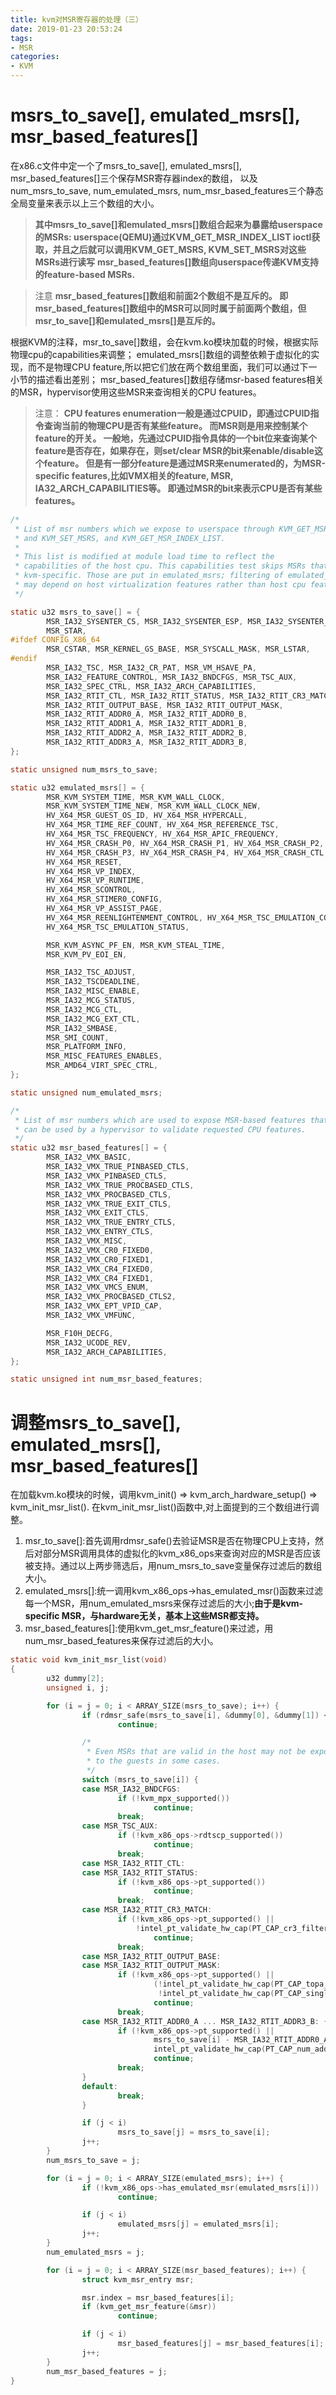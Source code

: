 ```yaml
---
title: kvm对MSR寄存器的处理（三）
date: 2019-01-23 20:53:24
tags:
- MSR
categories:
- KVM
---
```


# msrs_to_save[], emulated_msrs[], msr_based_features[]
在x86.c文件中定一个了msrs_to_save[], emulated_msrs[], msr_based_features[]三个保存MSR寄存器index的数组，
以及num_msrs_to_save, num_emulated_msrs, num_msr_based_features三个静态全局变量来表示以上三个数组的大小。
> **其中msrs_to_save[]和emulated_msrs[]数组合起来为暴露给userspace的MSRs: userspace(QEMU)通过KVM_GET_MSR_INDEX_LIST ioctl获取，并且之后就可以调用KVM_GET_MSRS, KVM_SET_MSRS对这些MSRs进行读写**
> **msr_based_features[]数组向userspace传递KVM支持的feature-based MSRs.**

> 注意
> **msr_based_features[]数组和前面2个数组不是互斥的。
> 即msr_based_features[]数组中的MSR可以同时属于前面两个数组，但msr_to_save[]和emulated_msrs[]是互斥的。**

<!-- more -->

根据KVM的注释，msr_to_save[]数组，会在kvm.ko模块加载的时候，根据实际物理cpu的capabilities来调整；
emulated_msrs[]数组的调整依赖于虚拟化的实现，而不是物理CPU feature,所以把它们放在两个数组里面，我们可以通过下一小节的描述看出差别；
msr_based_features[]数组存储msr-based features相关的MSR，hypervisor使用这些MSR来查询相关的CPU features。

> 注意：
> **CPU features enumeration一般是通过CPUID，即通过CPUID指令查询当前的物理CPU是否有某些feature。
> 而MSR则是用来控制某个feature的开关。
> 一般地，先通过CPUID指令具体的一个bit位来查询某个feature是否存在，如果存在，则set/clear MSR的bit来enable/disable这个feature。
> 但是有一部分feature是通过MSR来enumerated的，为MSR-specific features,比如VMX相关的feature, MSR, IA32_ARCH_CAPABILITIES等。
> 即通过MSR的bit来表示CPU是否有某些features。**

```c
/*
 * List of msr numbers which we expose to userspace through KVM_GET_MSRS
 * and KVM_SET_MSRS, and KVM_GET_MSR_INDEX_LIST.
 *
 * This list is modified at module load time to reflect the
 * capabilities of the host cpu. This capabilities test skips MSRs that are
 * kvm-specific. Those are put in emulated_msrs; filtering of emulated_msrs
 * may depend on host virtualization features rather than host cpu features.
 */

static u32 msrs_to_save[] = {
        MSR_IA32_SYSENTER_CS, MSR_IA32_SYSENTER_ESP, MSR_IA32_SYSENTER_EIP,
        MSR_STAR,
#ifdef CONFIG_X86_64
        MSR_CSTAR, MSR_KERNEL_GS_BASE, MSR_SYSCALL_MASK, MSR_LSTAR,
#endif
        MSR_IA32_TSC, MSR_IA32_CR_PAT, MSR_VM_HSAVE_PA,
        MSR_IA32_FEATURE_CONTROL, MSR_IA32_BNDCFGS, MSR_TSC_AUX,
        MSR_IA32_SPEC_CTRL, MSR_IA32_ARCH_CAPABILITIES,
        MSR_IA32_RTIT_CTL, MSR_IA32_RTIT_STATUS, MSR_IA32_RTIT_CR3_MATCH,
        MSR_IA32_RTIT_OUTPUT_BASE, MSR_IA32_RTIT_OUTPUT_MASK,
        MSR_IA32_RTIT_ADDR0_A, MSR_IA32_RTIT_ADDR0_B,
        MSR_IA32_RTIT_ADDR1_A, MSR_IA32_RTIT_ADDR1_B,
        MSR_IA32_RTIT_ADDR2_A, MSR_IA32_RTIT_ADDR2_B,
        MSR_IA32_RTIT_ADDR3_A, MSR_IA32_RTIT_ADDR3_B,
};

static unsigned num_msrs_to_save;

static u32 emulated_msrs[] = {
        MSR_KVM_SYSTEM_TIME, MSR_KVM_WALL_CLOCK,
        MSR_KVM_SYSTEM_TIME_NEW, MSR_KVM_WALL_CLOCK_NEW,
        HV_X64_MSR_GUEST_OS_ID, HV_X64_MSR_HYPERCALL,
        HV_X64_MSR_TIME_REF_COUNT, HV_X64_MSR_REFERENCE_TSC,
        HV_X64_MSR_TSC_FREQUENCY, HV_X64_MSR_APIC_FREQUENCY,
        HV_X64_MSR_CRASH_P0, HV_X64_MSR_CRASH_P1, HV_X64_MSR_CRASH_P2,
        HV_X64_MSR_CRASH_P3, HV_X64_MSR_CRASH_P4, HV_X64_MSR_CRASH_CTL,
        HV_X64_MSR_RESET,
        HV_X64_MSR_VP_INDEX,
        HV_X64_MSR_VP_RUNTIME,
        HV_X64_MSR_SCONTROL,
        HV_X64_MSR_STIMER0_CONFIG,
        HV_X64_MSR_VP_ASSIST_PAGE,
        HV_X64_MSR_REENLIGHTENMENT_CONTROL, HV_X64_MSR_TSC_EMULATION_CONTROL,
        HV_X64_MSR_TSC_EMULATION_STATUS,

        MSR_KVM_ASYNC_PF_EN, MSR_KVM_STEAL_TIME,
        MSR_KVM_PV_EOI_EN,

        MSR_IA32_TSC_ADJUST,
        MSR_IA32_TSCDEADLINE,
        MSR_IA32_MISC_ENABLE,
        MSR_IA32_MCG_STATUS,
        MSR_IA32_MCG_CTL,
        MSR_IA32_MCG_EXT_CTL,
        MSR_IA32_SMBASE,
        MSR_SMI_COUNT,
        MSR_PLATFORM_INFO,
        MSR_MISC_FEATURES_ENABLES,
        MSR_AMD64_VIRT_SPEC_CTRL,
};

static unsigned num_emulated_msrs;

/*
 * List of msr numbers which are used to expose MSR-based features that
 * can be used by a hypervisor to validate requested CPU features.
 */
static u32 msr_based_features[] = {
        MSR_IA32_VMX_BASIC,
        MSR_IA32_VMX_TRUE_PINBASED_CTLS,
        MSR_IA32_VMX_PINBASED_CTLS,
        MSR_IA32_VMX_TRUE_PROCBASED_CTLS,
        MSR_IA32_VMX_PROCBASED_CTLS,
        MSR_IA32_VMX_TRUE_EXIT_CTLS,
        MSR_IA32_VMX_EXIT_CTLS,
        MSR_IA32_VMX_TRUE_ENTRY_CTLS,
        MSR_IA32_VMX_ENTRY_CTLS,
        MSR_IA32_VMX_MISC,
        MSR_IA32_VMX_CR0_FIXED0,
        MSR_IA32_VMX_CR0_FIXED1,
        MSR_IA32_VMX_CR4_FIXED0,
        MSR_IA32_VMX_CR4_FIXED1,
        MSR_IA32_VMX_VMCS_ENUM,
        MSR_IA32_VMX_PROCBASED_CTLS2,
        MSR_IA32_VMX_EPT_VPID_CAP,
        MSR_IA32_VMX_VMFUNC,

        MSR_F10H_DECFG,
        MSR_IA32_UCODE_REV,
        MSR_IA32_ARCH_CAPABILITIES,
};

static unsigned int num_msr_based_features;
```
# 调整msrs_to_save[], emulated_msrs[], msr_based_features[]
在加载kvm.ko模块的时候，调用kvm_init() => kvm_arch_hardware_setup() => kvm_init_msr_list().
在kvm_init_msr_list()函数中,对上面提到的三个数组进行调整。
1. msr_to_save[]:首先调用rdmsr_safe()去验证MSR是否在物理CPU上支持，然后对部分MSR调用具体的虚拟化的kvm_x86_ops来查询对应的MSR是否应该被支持。通过以上两步筛选后，用num_msrs_to_save变量保存过滤后的数组大小。
2. emulated_msrs[]:统一调用kvm_x86_ops->has_emulated_msr()函数来过滤每一个MSR，用num_emulated_msrs来保存过滤后的大小;**由于是kvm-specific MSR，与hardware无关，基本上这些MSR都支持。**
3. msr_based_features[]:使用kvm_get_msr_feature()来过滤，用num_msr_based_features来保存过滤后的大小。
```c
static void kvm_init_msr_list(void)
{
        u32 dummy[2];
        unsigned i, j;

        for (i = j = 0; i < ARRAY_SIZE(msrs_to_save); i++) {
                if (rdmsr_safe(msrs_to_save[i], &dummy[0], &dummy[1]) < 0)
                        continue;

                /*
                 * Even MSRs that are valid in the host may not be exposed
                 * to the guests in some cases.
                 */
                switch (msrs_to_save[i]) {
                case MSR_IA32_BNDCFGS:
                        if (!kvm_mpx_supported())
                                continue;
                        break;
                case MSR_TSC_AUX:
                        if (!kvm_x86_ops->rdtscp_supported())
                                continue;
                        break;
                case MSR_IA32_RTIT_CTL:
                case MSR_IA32_RTIT_STATUS:
                        if (!kvm_x86_ops->pt_supported())
                                continue;
                        break;
                case MSR_IA32_RTIT_CR3_MATCH:
                        if (!kvm_x86_ops->pt_supported() ||
                            !intel_pt_validate_hw_cap(PT_CAP_cr3_filtering))
                                continue;
                        break;
                case MSR_IA32_RTIT_OUTPUT_BASE:
                case MSR_IA32_RTIT_OUTPUT_MASK:
                        if (!kvm_x86_ops->pt_supported() ||
                                (!intel_pt_validate_hw_cap(PT_CAP_topa_output) &&
                                 !intel_pt_validate_hw_cap(PT_CAP_single_range_output)))
                                continue;
                        break;
                case MSR_IA32_RTIT_ADDR0_A ... MSR_IA32_RTIT_ADDR3_B: {
                        if (!kvm_x86_ops->pt_supported() ||
                                msrs_to_save[i] - MSR_IA32_RTIT_ADDR0_A >=
                                intel_pt_validate_hw_cap(PT_CAP_num_address_ranges) * 2)
                                continue;
                        break;
                }
                default:
                        break;
                }

                if (j < i)
                        msrs_to_save[j] = msrs_to_save[i];
                j++;
        }
        num_msrs_to_save = j;

        for (i = j = 0; i < ARRAY_SIZE(emulated_msrs); i++) {
                if (!kvm_x86_ops->has_emulated_msr(emulated_msrs[i]))
                        continue;

                if (j < i)
                        emulated_msrs[j] = emulated_msrs[i];
                j++;
        }
        num_emulated_msrs = j;

        for (i = j = 0; i < ARRAY_SIZE(msr_based_features); i++) {
                struct kvm_msr_entry msr;

                msr.index = msr_based_features[i];
                if (kvm_get_msr_feature(&msr))
                        continue;

                if (j < i)
                        msr_based_features[j] = msr_based_features[i];
                j++;
        }
        num_msr_based_features = j;
}
```